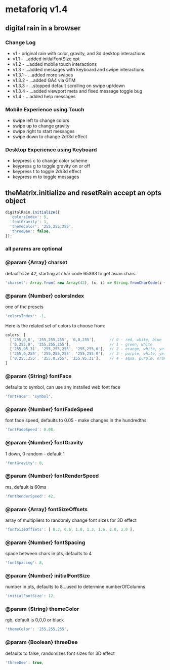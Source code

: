 # metaforiq v1.4

## digital rain in a browser

### Change Log

* v1 - original rain with color, gravity, and 3d desktop interactions
* v1.1 - ...added initialFontSize opt
* v1.2 - ...added mobile touch interactions
* v1.3 - ...added messages with keyboard and swipe interactions
* v1.3.1 - ...added more swipes
* v1.3.2 - ...added GA4 via GTM
* v1.3.3 - ...stopped default scrolling on swipe up/down
* v1.3.4 - ...added viewport meta and fixed message toggle bug
* v1.4 - ...added help messages

### Mobile Experience using Touch

* swipe left to change colors
* swipe up to change gravity
* swipe right to start messages
* swipe down to change 2d/3d effect

### Desktop Experience using Keyboard

* keypress c to change color scheme
* keypress g to toggle gravity on or off
* keypress t to toggle 2d/3d effect
* keypress m to toggle messages

## theMatrix.initialize and resetRain accept an opts object

```javascript
digitalRain.initialize({
  'colorsIndex': 5,
  'fontGravity': 1,
  'themeColor': '255,255,255',
  'threeDee': false,
});
```

### all params are optional

### @param {Array} charset

default size 42, starting at char code 65393 to get asian chars

```javascript
'charset': Array.from( new Array(42), (x, i) => String.fromCharCode(i + 65393) ),
```

### @param {Number} colorsIndex

one of the presets

```javascript
'colorsIndex': -1,
```

Here is the related set of colors to choose from:

```javascript
colors: [
  ['255,0,0', '255,255,255', '0,0,255'],      // 0 - red, white, blue
  ['0,255,0', '255,255,255'],                 // 1 - green, white
  ['255,95,31', '255,255,255', '255,255,0'],  // 2 - orange, white, yellow
  ['255,0,255', '255,255,255', '255,255,0'],  // 3 - purple, white, yellow
  ['0,255,255', '255,0,255', '255,95,31'],    // 4 - aqua, purple, orange
]
```

### @param {String} fontFace

defaults to symbol, can use any installed web font face

```javascript
'fontFace': 'symbol',
```

### @param {Number} fontFadeSpeed

font fade speed, defaults to 0.05 - make changes in the hundredths

```javascript
'fontFadeSpeed': 0.08,
```

### @param {Number} fontGravity

1 down, 0 random - default 1

```javascript
'fontGravity': 0,
```

### @param {Number} fontRenderSpeed

ms, default is 60ms

```javascript
'fontRenderSpeed': 42,
```

### @param {Array} fontSizeOffsets

array of multipliers to randomly change font sizes for 3D effect

```javascript
'fontSizeOffsets': [ 0.3, 0.6, 1.0, 1.3, 1.6, 2.0, 3.0 ],
```

### @param {Number} fontSpacing

space between chars in pts, defaults to 4

```javascript
'fontSpacing': 8,
```

### @param {Number} initialFontSize

number in pts, defaults to 8...used to determine numberOfColumns

```javascript
'initialFontSize': 12,
```

### @param {String} themeColor

rgb, default is 0,0,0 or black

```javascript
'themeColor': '255,255,255',
```

### @param {Boolean} threeDee

defaults to false, randomizes font sizes for 3D effect

```javascript
'threeDee': true,
```
